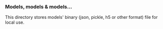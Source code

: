 ### Models, models & models...

This directory stores models' binary (json, pickle, h5 or other format) file for local use.